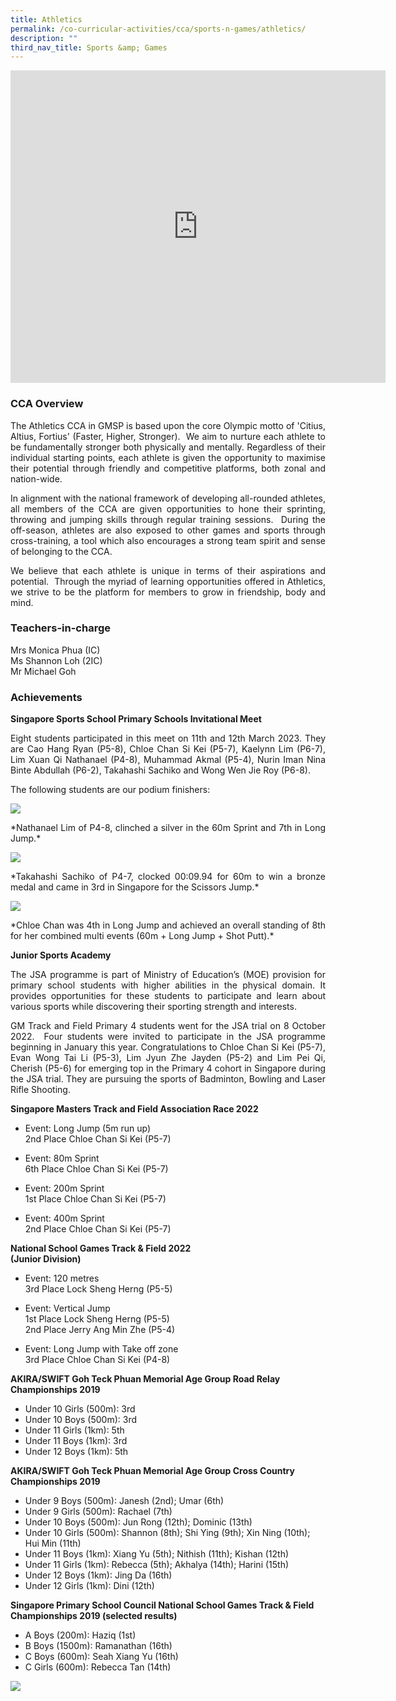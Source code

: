 ```yaml
---
title: Athletics
permalink: /co-curricular-activities/cca/sports-n-games/athletics/
description: ""
third_nav_title: Sports &amp; Games
---
```

<iframe allowfullscreen="true" height="500" width="600" frameborder="0" src="https://docs.google.com/presentation/d/e/2PACX-1vQ3Y39B-_Y7XMFtfiizuhKd3APCmSFrE0um-MQhi9VL4axv5ZmtNfdx67iJ52bSSfvNu2iL3r_9-B5b/embed?start=false&amp;loop=true&amp;delayms=10000"></iframe>

### CCA Overview  

<p style="text-align: justify;">The Athletics CCA in GMSP is based upon the core Olympic motto of 'Citius, Altius, Fortius' (Faster, Higher, Stronger).&nbsp; We aim to nurture each athlete to be fundamentally stronger both physically and mentally. Regardless of their individual starting points, each athlete is given the opportunity to maximise their potential through friendly and competitive platforms, both zonal and nation-wide.

</p><p style="text-align: justify;">In alignment with the national framework of developing all-rounded athletes, all members of the CCA are given opportunities to hone their sprinting, throwing and jumping skills through regular training sessions.&nbsp; During the off-season, athletes are also exposed to other games and sports through cross-training, a tool which also encourages a strong team spirit and sense of belonging to the CCA.

</p><p style="text-align: justify;">We believe that each athlete is unique in terms of their aspirations and potential.&nbsp; Through the myriad of learning opportunities offered in Athletics, we strive to be the platform for members to grow in friendship, body and mind.<br></p>

### Teachers-in-charge <br>

Mrs Monica Phua (IC)<br>
Ms Shannon Loh (2IC)&nbsp;<br>
Mr Michael Goh<br>

### Achievements  <br>
	
<b>Singapore Sports School Primary Schools Invitational Meet</b><br>
<p></p><p style="text-align: justify;">Eight students participated in this meet on 11th and 12th March 2023. They are Cao Hang Ryan (P5-8), Chloe Chan Si Kei (P5-7), Kaelynn Lim (P6-7), Lim Xuan Qi Nathanael (P4-8), Muhammad Akmal (P5-4), Nurin Iman Nina Binte Abdullah (P6-2), Takahashi Sachiko and Wong Wen Jie Roy (P6-8).<br>
	
The following students are our podium finishers:</p>
![](/images/Nathaniel.png)
<p></p><p style="text-align: justify;">*Nathanael Lim of P4-8, clinched a silver in the 60m Sprint and 7th in Long Jump.*</p>
	
![](/images/Sachiko.png)
<p></p><p style="text-align: justify;">*Takahashi Sachiko of P4-7, clocked&nbsp;00:09.94 for 60m to win a bronze medal and came in 3rd in Singapore for the Scissors Jump.*</p>
	
![](/images/Chloe.png)
<p></p><p style="text-align: justify;">*Chloe Chan was 4th in Long Jump and achieved an overall standing of 8th for her combined multi events (60m + Long Jump + Shot Putt).*
	
<b>Junior Sports Academy</b>
</p><p style="text-align: justify;">The JSA programme is part of Ministry of Education’s (MOE) provision for primary school students with higher abilities in the physical domain. It provides opportunities for these students to participate and learn about various sports while discovering their sporting strength and interests.

</p><p style="text-align: justify;">GM Track and Field Primary 4 students went for the JSA trial on 8 October 2022.&nbsp; Four students were invited to participate in the JSA programme beginning in January this year. Congratulations to Chloe Chan Si Kei (P5-7), Evan Wong Tai Li (P5-3), Lim Jyun Zhe Jayden (P5-2) and Lim Pei Qi, Cherish (P5-6) for emerging top in the Primary 4 cohort in Singapore during the JSA trial. They are pursuing the sports of Badminton, Bowling and Laser Rifle Shooting.<br>

<b>Singapore Masters Track and Field Association Race 2022</b>  <br>
* Event: Long Jump (5m run up)<br>
	2nd Place Chloe Chan Si Kei (P5-7)

* Event: 80m Sprint<br>
	6th Place Chloe Chan Si Kei (P5-7)

* Event: 200m Sprint<br>
	1st Place Chloe Chan Si Kei (P5-7)

* Event: 400m Sprint<br>
	2nd Place&nbsp;Chloe Chan Si Kei (P5-7)<br>
	
<b>National School Games Track &amp; Field 2022</b> <br>
<b>(Junior Division)</b><br>
* Event:&nbsp;120 metres <br>
	3rd Place&nbsp;Lock Sheng Herng (P5-5)&nbsp;  
  
* Event:&nbsp;Vertical Jump <br>
	1st Place&nbsp;Lock Sheng Herng (P5-5)&nbsp;<br>
	2nd Place&nbsp;Jerry Ang Min Zhe (P5-4)  
  
* Event:&nbsp;Long Jump with Take off zone <br>
	3rd Place Chloe Chan Si Kei (P4-8)

<b>AKIRA/SWIFT Goh Teck Phuan Memorial Age Group Road Relay Championships 2019</b>
* Under 10 Girls (500m): 3rd
* Under 10 Boys (500m): 3rd
* Under 11 Girls (1km): 5th
* Under 11 Boys (1km): 3rd
* Under 12 Boys (1km): 5th

<b>AKIRA/SWIFT Goh Teck Phuan Memorial Age Group Cross Country Championships 2019</b>
* Under 9 Boys (500m): Janesh (2nd); Umar (6th)
* Under 9 Girls (500m): Rachael (7th)
* Under 10 Boys (500m): Jun Rong (12th); Dominic (13th)
* Under 10 Girls (500m): Shannon (8th); Shi Ying (9th); Xin Ning (10th); Hui Min (11th)
* Under 11 Boys (1km): Xiang Yu (5th); Nithish (11th); Kishan (12th)
* Under 11 Girls (1km): Rebecca (5th); Akhalya (14th); Harini (15th)
* Under 12 Boys (1km): Jing Da (16th)
* Under 12 Girls (1km): Dini (12th)

<b>Singapore Primary School Council National School Games Track &amp; Field Championships 2019 (selected results)</b>
* A Boys (200m): Haziq (1st)&nbsp;
* B Boys (1500m): Ramanathan (16th)
* C Boys (600m): Seah Xiang Yu (16th)
* C Girls (600m): Rebecca Tan (14th)</p>
	
![](/images/Athletics%20Team%20Photo.jpeg)
	